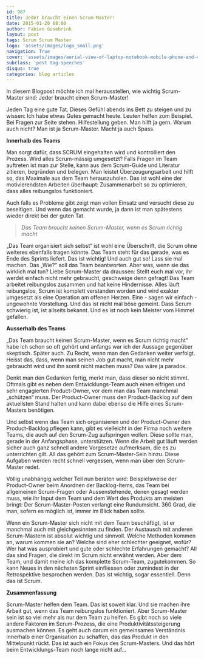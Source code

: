 ```yaml
---
id: 987
title: Jeder braucht einen Scrum-Master!
date: 2015-01-20 08:00
author: Fabian Gosebrink
layout: post
tags: Scrum Scrum Master
logo: 'assets/images/logo_small.png'
navigation: True
cover: 'assets/images/aerial-view-of-laptop-notebook-mobile-phone-and-coffee-cup-on-wooden-table.jpg'
subclass: 'post tag-speeches'
disqus: true
categories: blog articles
---
```


In diesem Blogpost möchte ich mal herausstellen, wie wichtig Scrum-Master sind: Jeder braucht einen Scrum-Master!

Jeden Tag eine gute Tat. Dieses Gefühl abends ins Bett zu steigen und zu wissen: Ich habe etwas Gutes gemacht heute. Leuten helfen zum Beispiel. Bei Fragen zur Seite stehen. Hilfestellung geben. Man hilft ja gern. Warum auch nicht? Man ist ja Scrum-Master. Macht ja auch Spass.

**Innerhalb des Teams**

Man sorgt dafür, dass SCRUM eingehalten wird und kontrolliert den Prozess. Wird alles Scrum-mässig umgesetzt? Falls Fragen im Team auftreten ist man zur Stelle, kann aus dem Scrum-Guide und Literatur zitieren, begründen und belegen. Man leistet Überzeugungsarbeit und hilft so, das Maximale aus dem Team herauszuholen. Das ist wohl eine der motivierendsten Arbeiten überhaupt: Zusammenarbeit so zu optimieren, dass alles reibungslos funktioniert.

Auch falls es Probleme gibt zeigt man vollen Einsatz und versucht diese zu beseitigen. Und wenn das gemacht wurde, ja dann ist man spätestens wieder direkt bei der guten Tat.

>*Das Team braucht keinen Scrum-Master, wenn es Scrum richtig macht*

„Das Team organisiert sich selbst“ ist wohl eine Überschrift, die Scrum ohne weiteres ebenfalls tragen könnte. Das Team steht für das gerade, was es Ende des Sprints liefert. Das ist wichtig! Und auch gut so! Lass sie mal machen. Das „Wie?“ soll das Team beantworten. Aber was, wenn sie das wirklich mal tun? Liebe Scrum-Master da draussen: Stellt euch mal vor, ihr werdet einfach nicht mehr gebraucht, geschweige denn gefragt! Das Team arbeitet reibungslos zusammen und hat keine Hindernisse. Alles läuft reibungslos, Scrum ist komplett verstanden worden und wird exakter umgesetzt als eine Operation am offenen Herzen. Eine - sagen wir einfach - ungewohnte Vorstellung. Und das ist nicht mal böse gemeint. Dass Scrum schwierig ist, ist allseits bekannt. Und es ist noch kein Meister vom Himmel gefallen.

**Ausserhalb des Teams**

„Das Team braucht keinen Scrum-Master, wenn es Scrum richtig macht“ habe ich schon so oft gehört und anfangs war ich der Aussage gegenüber skeptisch. Später auch. Zu Recht, wenn man den Gedanken weiter verfolgt. Heisst das, dass, wenn man seinen Job gut macht, man nicht mehr gebraucht wird und ihn somit nicht machen muss? Das wäre ja paradox.

Denkt man den Gedanken fertig, merkt man, dass dieser so nicht stimmt. Oftmals gibt es neben dem Entwicklungs-Team auch einen eifrigen und sehr engagierten Product-Owner, vor dem man das Team manchmal „schützen“ muss. Der Product-Owner muss den Product-Backlog auf dem aktuellsten Stand halten und kann dabei ebenso die Hilfe eines Scrum-Masters benötigen.

Und selbst wenn das Team sich organisieren und der Product-Owner den Product-Backlog pflegen kann, gibt es vielleicht in der Firma noch weitere Teams, die auch auf den Scrum-Zug aufspringen wollen. Diese sollte man, gerade in der Anfangsphase, unterstützen. Wenn die Arbeit gut läuft werden sicher auch ganz schnell andere Vorgesetze aufmerksam, die es zu unterrichten gilt. All das gehört zum Scrum-Master-Sein hinzu. Diese Aufgaben werden recht schnell vergessen, wenn man über den Scrum-Master redet.

Völlig unabhängig welcher Teil nun beraten wird: Beispielsweise der Product-Owner beim Anordnen der Backlog-Items, das Team bei allgemeinen Scrum-Fragen oder Aussenstehende, denen gesagt werden muss, wie ihr Input dem Team und dem Wert des Produkts am meisten bringt: Der Scrum-Master-Posten verlangt eine Rundumsicht. 360 Grad, die man, sofern es möglich ist, immer im Blick haben sollte.

Wenn ein Scrum-Master sich nicht mit dem Team beschäftigt, ist er manchmal auch mit gleichgesinnten zu finden. Der Austausch mit anderen Scrum-Mastern ist absolut wichtig und sinnvoll. Welche Methoden kommen an, warum kommen sie an? Welche sind eher schlechter geeignet, wofür? Wer hat was ausprobiert und gute oder schlechte Erfahrungen gemacht? All das sind Fragen, die direkt im Scrum nicht erwähnt werden. Aber dem Team, und damit meine ich das komplette Scrum-Team, zugutekommen. So kann Neues in den nächsten Sprint einfliessen oder zumindest in der Retrospektive besprochen werden. Das ist wichtig, sogar essentiell. Denn das ist Scrum.

**Zusammenfassung**

Scrum-Master helfen dem Team. Das ist soweit klar. Und sie machen ihre Arbeit gut, wenn das Team reibungslos funktioniert. Aber Scrum-Master sein ist so viel mehr als nur dem Team zu helfen. Es gibt noch so viele andere Faktoren im Scrum-Prozess, die eine Produktivitätssteigerung ausmachen können. Es geht auch darum ein gemeinsames Verständnis innerhalb einer Organisation zu schaffen, das das Produkt in den Mittelpunkt rückt. Das ist auch ein Fokus des Scrum-Masters. Und das hört beim Entwicklungs-Team noch lange nicht auf…
